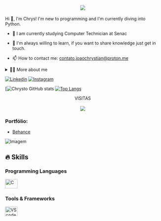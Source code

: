 <!--título-->

<h1 align="center">
<img src="https://readme-typing-svg.herokuapp.com?font=Righteous&size=35&pause=1000&color=F5F774&center=true&width=650&height=70&lines=Hello+World!;Student+in+Computer+Technician!;Graphic+Designer"/>
</h1>


<!-- Presentation -->
<p>
  Hi 👋, I'm Chrys! I'm new to programming and I'm currently diving into Python.

  - 🌱 I am currently studying Computer Technician at Senac

  - 🔭 I'm always willing to learn, if you want to share knowledge just get in touch.

  - 📫 How to contact me: contato.joaochrystian@proton.me
</p>

<!-- Dropdown -->
<details>
  <summary>👨‍💻 More about me</summary>

  - 💬 I am 22 years old and currently live in Brazil. I have intermediate English and am starting to use the Python language. I am also a graphic designer in my spare time, which helped me develop important skills such as creativity, communication, marketing and social media.

  - ⚡ I like reading, as well as watching movies and playing games! I believe that our personal interests contribute to a more accurate perception of things and to solving problems. \o/
</details>

<!-- Links -->
[![Linkedin](https://img.shields.io/badge/LinkedIn-0077B5?style=for-the-badge&logo=linkedin&logoColor=white)](https://www.linkedin.com/in/chrystoo/)
[![Instagram](https://img.shields.io/badge/Instagram-E4405F?style=for-the-badge&logo=instagram&logoColor=white)](https://www.instagram.com/chrystozzz/)

<!-- GithubStats -->
[![Chrysto GitHub stats](https://github-readme-stats.vercel.app/api?username=chrysto1&show_icons=true&theme=gotham)
[![Top Langs](https://github-readme-stats.vercel.app/api/top-langs/?username=chrysto1&show_icons=true&theme=gotham)](https://github.com/chrysto1/github-readme-stats)

<!-- Visitas -->

<p align="center"> 
 VISITAS<br> <br>
  <img src="https://profile-counter.glitch.me/chrysto1/count.svg"/>
  </p>

<!-- Portfolio -->
### Portfólio:

- [Behance](https://www.behance.net/chrysto)

<!-- GIF -->
<p align="left">
  <img align="center" src="https://github.com/VariableBee/VariableBee/assets/77739311/4e9f41af-6b57-49a7-b15a-74322e96b4d7" alt="Imagem">
</p>

## 🔥 Skills
<!-- Skills: Programming Languages -->
  <div style="flex-basis: 48%;">
    <h3>Programming Languages</h3>
    <img align="center" alt="C" height="30" width="40" src="https://cdn.jsdelivr.net/gh/devicons/devicon/icons/c/c-original.svg">

  <!-- Skills: Tools & Frameworks -->
  <div style="flex-basis: 48%;">
    <h3>Tools & Frameworks</h3>
    <img align="center" alt="VScode" height="30" width="40" src="https://cdn.jsdelivr.net/gh/devicons/devicon/icons/vscode/vscode-original.svg">
    
